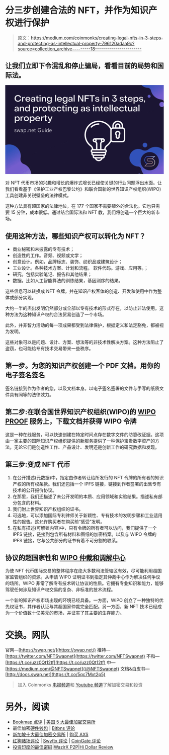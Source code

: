 # 分三步创建合法的 NFT，并作为知识产权进行保护

> 原文：<https://medium.com/coinmonks/creating-legal-nfts-in-3-steps-and-protecting-as-intellectual-property-796120adaa9c?source=collection_archive---------18----------------------->

## 让我们立即下令混乱和停止骗局，看看目前的局势和国际法。

![](img/9d9c9d01185c78b73b9437e563533dd2.png)

对 NFT 代币市场的兴趣和增长的爆炸式增长已经使关键的行业问题浮出水面。让我们看看基于《保护工业产权巴黎公约》和联合国新的世界知识产权组织(WIPO)工具创建非关税壁垒的法律模式。

这种方法具有超国家的法律地位，在 177 个国家不需要额外的合法化。它也只需要 15 分钟，成本很低。通过结合国际法和 NFT 教，我们将创造一个巨大的新市场。

## 使用这种方法，哪些知识产权可以转化为 NFT？

*   商业秘密和未披露的专有技术；
*   创造性的工作。音频、视频或文学；
*   创意设计。例如，品牌标志、装饰、纺织品或建筑设计；
*   工业设计。各种技术方案、计划和流程。
    软件代码。游戏、应用等。；
*   研究。包括实验笔记、报告和其他结果；
*   数据。比如人工智能算法的训练结果，基因测序的结果。

这些信息可以转换成 NFT 令牌，并在知识产权客体的创造、开发和使用中作为整体或部分实现。

大约一半的杰出发明仍然部分或全部以专有技术的形式存在，以防止非法使用。这种方法为这种知识产权的合法贸易创造了一个市场。

此外，并非智力活动的每一项成果都受到法律保护，根据定义和法定豁免，都被视为发明。

这些对象可以是问题、设计、方案、想法等的非技术性解决方案。这种方法阻止了盗窃，也可能给专有技术交易带来一些秩序。

## 第一步。为您的知识产权创建一个 PDF 文档。用你的电子签名签名

签名链接到作为作者的您，以及文档本身。以电子签名签署的文件与手写的纸质文件具有同等的法律效力。

## 第二步:在联合国世界知识产权组织(WIPO)的 [WIPO PROOF](https://www.wipo.int/wipoproof/ru/index.html) 服务上，下载文档并获得 WIPO 令牌

这是一种在线服务，可以快速创建在特定时间点存在数字文件的防篡改证据。这项由一家主要的国际知识产权组织提供的新服务提供了一种保护宝贵数字资产的方法，无论它们是创造性工作、产品设计、发明还是创新工作的研究数据和发现。

## 第三步:变成 NFT 代币

1.  在公开描述(元数据)中，指定由作者转让给所发行的 NFT 令牌的所有者的知识产权的所有权条款。我们还包括一个 IPFS 链接，链接到作者签署的出售专有技术的公开报价协议。
2.  在那里，我们还描述了未公开发明的本质、应用领域和实验结果。描述私有部分包含的材料。
3.  我们附上世界知识产权组织的证书。
4.  可选地，可以添加国际专利律师关于新颖性、专有技术的发明步骤和工业适用性的报告。这允许购买者在购买前“感受”发明。
5.  在私有描述(可解锁内容)中，只有令牌的所有者可以访问，我们提供了一个 IPFS 链接，链接到包含所有材料和图纸的加密档案。以及与 WIPO 令牌的 IPFS 链接，它与公共部分的证书有着不可分割的联系。

## 协议的超国家性和 [WIPO 仲裁和调解中心](https://www.wipo.int/amc/en/index.html)

为使 NFT 代币国际交易的整体程序在绝大多数司法管辖区有效，尽可能利用超国家监管组织的资源。从申请 WIPO 证明证书到指定其仲裁中心作为解决任何争议的场所。WIPO 非常了解专有技术转让协议的性质。它拥有专业知识和能力，能够驾驭任何涉及知识产权交易的复杂、非标准的技术流程。

一个新的知识产权市场出现的环境已经具备。一方面，WIPO 创立了一种独特的优先权证书，其作者认证与其超国家仲裁完全匹配。另一方面，新 NFT 技术已经成为一个价值数十亿美元的市场，并证实了其主要的生存能力。

# 交换。网队
官网—[https://swap.net/](https://swap.net/)
推特—[https://twitter.com/NFTSwapnet](https://twitter.com/NFTSwapnet)
不和—[https://t.co/uzz0Qt12tf](https://t.co/uzz0Qt12tf)
中—[https://medium.com/@NFTSwapnet](/@NFTSwapnet)
文档&白皮书—[http://docs.swap.net](https://t.co/5qc7Mxt2p5)

> 加入 Coinmonks [电报频道](https://t.me/coincodecap)和 [Youtube 频道](https://www.youtube.com/c/coinmonks/videos)了解加密交易和投资

# 另外，阅读

*   [Bookmap 点评](https://coincodecap.com/bookmap-review-2021-best-trading-software) | [美国 5 大最佳加密交易所](https://coincodecap.com/crypto-exchange-usa)
*   最佳加密[硬件钱包](/coinmonks/hardware-wallets-dfa1211730c6) | [Bitbns 评论](/coinmonks/bitbns-review-38256a07e161)
*   [新加坡十大最佳加密交易所](https://coincodecap.com/crypto-exchange-in-singapore) | [购买 AXS](https://coincodecap.com/buy-axs-token)
*   [红狗赌场评论](https://coincodecap.com/red-dog-casino-review) | [Swyftx 评论](https://coincodecap.com/swyftx-review) | [CoinGate 评论](https://coincodecap.com/coingate-review)
*   [投资印度的最佳密码](https://coincodecap.com/best-crypto-to-invest-in-india-in-2021)|[WazirX P2P](https://coincodecap.com/wazirx-p2p)|[Hi Dollar Review](https://coincodecap.com/hi-dollar-review)